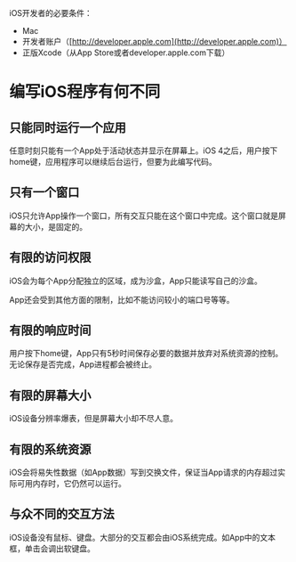 iOS开发者的必要条件：

- Mac
- 开发者账户（[http://developer.apple.com](http://developer.apple.com)）
- 正版Xcode（从App Store或者developer.apple.com下载）

# 编写iOS程序有何不同

## 只能同时运行一个应用

任意时刻只能有一个App处于活动状态并显示在屏幕上。iOS 4之后，用户按下home键，应用程序可以继续后台运行，但要为此编写代码。

## 只有一个窗口

iOS只允许App操作一个窗口，所有交互只能在这个窗口中完成。这个窗口就是屏幕的大小，是固定的。

## 有限的访问权限

iOS会为每个App分配独立的区域，成为沙盒，App只能读写自己的沙盒。

App还会受到其他方面的限制，比如不能访问较小的端口号等等。

## 有限的响应时间

用户按下home键，App只有5秒时间保存必要的数据并放弃对系统资源的控制。无论保存是否完成，App进程都会被终止。

## 有限的屏幕大小

iOS设备分辨率爆表，但是屏幕大小却不尽人意。

## 有限的系统资源

iOS会将易失性数据（如App数据）写到交换文件，保证当App请求的内存超过实际可用内存时，它仍然可以运行。

## 与众不同的交互方法

iOS设备没有鼠标、键盘。大部分的交互都会由iOS系统完成。如App中的文本框，单击会调出软键盘。

